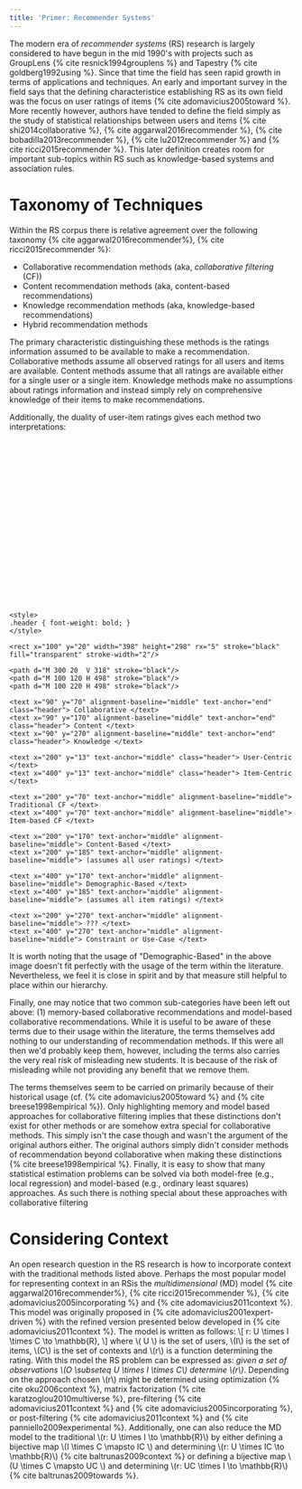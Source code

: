 ```yaml
---
title: 'Primer: Recommender Systems'
---
```


The modern era of *recommender systems* (RS) research is largely considered to have begun in the mid 1990's with projects such as GroupLens {% cite resnick1994grouplens %} and Tapestry {% cite goldberg1992using %}. Since that time the field has seen rapid growth in terms of applications and techniques. An early and important survey in the field says that the defining characteristice establishing RS as its own field was the focus on user ratings of items {% cite adomavicius2005toward %}. More recently however, authors have tended to define the field simply as the study of statistical relationships between users and items {% cite shi2014collaborative %}, {% cite aggarwal2016recommender %}, {% cite bobadilla2013recommender %}, {% cite lu2012recommender %} and {% cite ricci2015recommender %}. This later definition creates room for important sub-topics within RS such as knowledge-based systems and association rules.

# Taxonomy of Techniques

Within the RS corpus there is relative agreement over the following taxonomy {% cite aggarwal2016recommender%}, {% cite ricci2015recommender %}:

 * Collaborative recommendation methods (aka, *collaborative filtering* (CF))
 * Content recommendation methods (aka, content-based recommendations)
 * Knowledge recommendation methods (aka, knowledge-based recommendations)
 * Hybrid recommendation methods

The primary characteristic distinguishing these methods is the ratings information assumed to be available to make a recommendation. Collaborative methods assume all observed ratings for all users and items are available. Content methods assume that all ratings are available either for a single user or a single item. Knowledge methods make no assumptions about ratings information and instead simply rely on comprehensive knowledge of their items to make recommendations.

Additionally, the duality of user-item ratings gives each method two interpretations:

<svg width="90%" height="90%" style="max-width:500px;" viewBox="0 0 500 320">

    <style>
	.header { font-weight: bold; }
    </style>
	
    <rect x="100" y="20" width="398" height="298" rx="5" stroke="black" fill="transparent" stroke-width="2"/>
    
    <path d="M 300 20  V 318" stroke="black"/>
    <path d="M 100 120 H 498" stroke="black"/>
    <path d="M 100 220 H 498" stroke="black"/>
    
    <text x="90" y="70" alignment-baseline="middle" text-anchor="end" class="header"> Collaborative </text>
    <text x="90" y="170" alignment-baseline="middle" text-anchor="end" class="header"> Content </text>
    <text x="90" y="270" alignment-baseline="middle" text-anchor="end" class="header"> Knowledge </text>
    
    <text x="200" y="13" text-anchor="middle" class="header"> User-Centric </text>
    <text x="400" y="13" text-anchor="middle" class="header"> Item-Centric </text>
    
    <text x="200" y="70" text-anchor="middle" alignment-baseline="middle"> Traditional CF </text>
    <text x="400" y="70" text-anchor="middle" alignment-baseline="middle"> Item-based CF </text>

    <text x="200" y="170" text-anchor="middle" alignment-baseline="middle"> Content-Based </text>
    <text x="200" y="185" text-anchor="middle" alignment-baseline="middle"> (assumes all user ratings) </text>
    
    <text x="400" y="170" text-anchor="middle" alignment-baseline="middle"> Demographic-Based </text>
    <text x="400" y="185" text-anchor="middle" alignment-baseline="middle"> (assumes all item ratings) </text>
    
    <text x="200" y="270" text-anchor="middle" alignment-baseline="middle"> ??? </text>
    <text x="400" y="270" text-anchor="middle" alignment-baseline="middle"> Constraint or Use-Case </text>

</svg> 

It is worth noting that the usage of "Demographic-Based" in the above image doesn't fit perfectly with the usage of the term within the literature. Nevertheless, we feel it is close in spirit and by that measure still helpful to place within our hierarchy.

Finally, one may notice that two common sub-categories have been left out above: (1) memory-based collaborative recommendations and model-based collaborative recommendations. While it is useful to be aware of these terms due to their usage within the literature, the terms themselves add nothing to our understanding of recommendation methods. If this were all then we'd probably keep them, however, including the terms also carries the very real risk of misleading new students. It is because of the risk of misleading while not providing any benefit that we remove them.

The terms themselves seem to be carried on primarily because of their historical usage (cf. {% cite adomavicius2005toward %} and {% cite breese1998empirical %}). Only highlighting memory and model based approaches for collaborative filtering implies that these distinctions don't exist for other methods or are somehow extra special for collaborative methods. This simply isn't the case though and wasn't the argument of the original authors either. The original authors simply didn't consider methods of recommendation beyond collaborative when making these distinctions {% cite breese1998empirical %}. Finally, it is easy to show that many statistical estimation problems can be solved via both model-free (e.g., local regression) and model-based (e.g., ordinary least squares) approaches. As such there is nothing special about these approaches with collaborative filtering

# Considering Context

An open research question in the RS research is how to incorporate context with the traditional methods listed above. Perhaps the most popular model for representing context in an RSis the *multidimensional* (MD) model {% cite aggarwal2016recommender%}, {% cite ricci2015recommender %}, {% cite adomavicius2005incorporating %} and {% cite adomavicius2011context %}. This model was originally proposed in {% cite adomavicius2001expert-driven %} with the refined version presented below developed in {% cite adomavicius2011context %}. The model is written as follows: \\[ r: U \times I \times C \to \mathbb{R}, \\] where \\( U \\) is the set of users, \\(I\\) is the set of items, \\(C\\) is the set of contexts and \\(r\\) is a function determining the rating. With this model the RS problem can be expressed as: *given a set of observations \\(O \subseteq U \times I \times C\\) determine \\(r\\)*. Depending on the approach chosen \\(r\\) might be determined using optimization {% cite oku2006context %}, matrix factorization {% cite karatzoglou2010multiverse %}, pre-filtering {% cite adomavicius2011context %} and {% cite adomavicius2005incorporating %}, or post-filtering {% cite adomavicius2011context %} and {% cite panniello2009experimental %}. Additionally, one can also reduce the MD model to the traditional \\(r: U \times I \to \mathbb{R}\\) by either defining a bijective map \\(I \times C \mapsto IC \\) and determining \\(r: U \times IC \to \mathbb{R}\\) {% cite baltrunas2009context %} or defining a bijective map \\(U \times C \mapsto UC \\) and determining \\(r: UC \times I \to \mathbb{R}\\) {% cite baltrunas2009towards %}.
